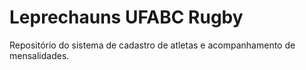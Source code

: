 # Leprechauns UFABC Rugby

Repositório do sistema de cadastro de atletas e acompanhamento de mensalidades.
